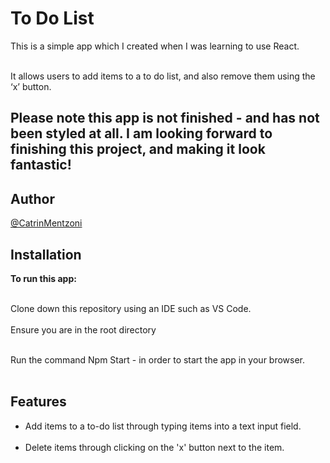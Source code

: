 To Do List
===========



This is a simple app which I created when I was learning to use React. 
<br/><br/>

It allows users to add items to a to do list, and also remove them using the ‘x’ button.

 Please note this app is not finished - and has not been styled at all. I am looking forward to finishing this project, and making it look fantastic!
 ----------------------------------------------------------------------------------------------------------------------------------------------------



**Author**
--------------
[@CatrinMentzoni](https://github.com/Babyoilrig)
 
**Installation**
-----------------

**To run this app:**
<br/><br/>

Clone down this repository using an IDE such as VS Code.
<br/><br/>
Ensure you are in the root directory
<br/><br/>

Run the command Npm Start - in order to start the app in your browser.
<br/><br/>
 
 
 
 
**Features**
-----------------
* Add items to a to-do list through typing items into a text input field.
<br/><br/>
* Delete items through clicking on the 'x' button next to the item.
<br/><br/>

